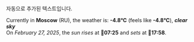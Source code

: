 
자동으로 추가된 텍스트입니다.

<!--START_SECTION:weather:moscow-->
Currently in **Moscow** (RU), the weather is: **-4.8°C** (feels like **-4.8°C**), ***clear sky***<br/>
On *February 27, 2025*, the *sun rises* at 🌅**07:25** and *sets* at 🌇**17:58**.
<!--END_SECTION:weather-->
